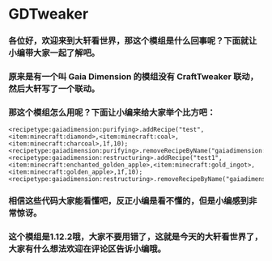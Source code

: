 # GDTweaker  
### 各位好，欢迎来到大轩看世界，那这个模组是什么回事呢？下面就让小编带大家一起了解吧。  
### 原来是有一个叫 Gaia Dimension 的模组没有 CraftTweaker 联动，然后大轩写了一个联动。  
### 那这个模组怎么用呢？下面让小编来给大家举个比方吧：  
```
<recipetype:gaiadimension:purifying>.addRecipe("test",<item:minecraft:diamond>,<item:minecraft:coal>,<item:minecraft:charcoal>,1f,10);
<recipetype:gaiadimension:purifying>.removeRecipeByName("gaiadimension:purifying/pink_agate_wood");
<recipetype:gaiadimension:restructuring>.addRecipe("test1",<item:minecraft:enchanted_golden_apple>,<item:minecraft:gold_ingot>,<item:minecraft:golden_apple>,1f,10);
<recipetype:gaiadimension:restructuring>.removeRecipeByName("gaiadimension:restructuring/proustite");
```
### 相信这些代码大家能看懂吧，反正小编是看不懂的，但是小编感到非常惊讶。  
### 这个模组是1.12.2哦，大家不要用错了，这就是今天的大轩看世界了，大家有什么想法欢迎在评论区告诉小编哦。
